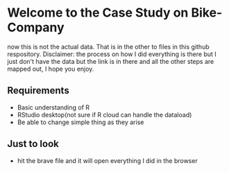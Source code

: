 # Welcome to the Case Study on Bike-Company
now this is not the actual data. That is in the other to files in this github respository. Disclaimer: the process on how I did everything is there but I just don't have the data but the link is in there and all the other steps are mapped out, I hope you enjoy.

## Requirements

- Basic understanding of R
- RStudio desktop(not sure if R cloud can handle the dataload)
- Be able to change simple thing as they arise

## Just to look

- hit the brave file and it will open everything I did in the browser
